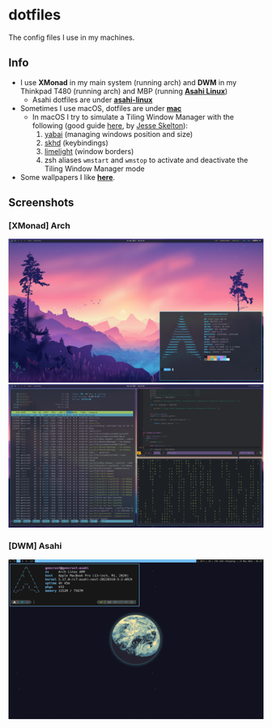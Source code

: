 # dotfiles

The config files I use in my machines.

## Info

- I use **XMonad** in my main system (running arch) and **DWM** in my Thinkpad T480 (running arch) and MBP (running [**Asahi Linux**](https://asahilinux.org/))
    - Asahi dotfiles are under [**asahi-linux**](https://github.com/goncrust/dotfiles/tree/main/asahi-linux)
- Sometimes I use macOS, dotfiles are under [**mac**](https://github.com/goncrust/dotfiles/tree/main/macos)
    - In macOS I try to simulate a Tiling Window Manager with the following (good guide [here](https://www.notion.so/Yabai-8da3b829872d432fac43181b7ff628fc), by [Jesse Skelton](https://www.youtube.com/channel/UC7syy0V3Ah9Ho4eRUCwRsRg)):
      1. [yabai](https://github.com/koekeishiya/yabai) (managing windows position and size)
      1. [skhd](https://github.com/koekeishiya/skhd) (keybindings)
      1. [limelight](https://github.com/koekeishiya/limelight) (window borders)
      1. zsh aliases `wmstart` and `wmstop` to activate and deactivate the Tiling Window Manager mode
- Some wallpapers I like [**here**](https://github.com/goncrust/dotfiles/tree/main/wallpapers).

## Screenshots

### [XMonad] Arch

<img src="arch-screenshot-1.png" alt="arch">
<img src="arch-screenshot-0.png" alt="arch">

### [DWM] Asahi

<img src="asahi-screenshot.png" alt="asahi">
